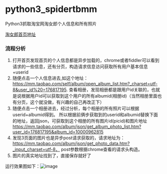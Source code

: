 # python3_spidertbmm
Python3抓取淘宝网淘女郎个人信息和所有照片

[淘女郎首页地址](https://mm.taobao.com/search_tstar_model.htm?spm=5679.126488.640745.2.69891757XQaub1)

### 流程分析
1. 打开首页发现首页的个人信息都是异步加载的，chrome或者fiddler可以看到请求的一些信息，还有分页，构造请求信息访问获取所有用户基本信息+userid
2. 随便点击一个人信息进去,如这个地址：https://mm.taobao.com/self/album/open_album_list.htm?_charset=utf-8&user_id%20=176817195. 
查看相册，发现相册都是跟用户id关联的，也就是说根据用户id可以获取到这个用户的所有albumid(相册id)（当然相册里面也有分页，这个就没做，有兴趣的自己再改正下）
3. 随便点击一个相册进去，经过分析，每个相册的所有照片可以根据userid+albumid得到。
所以根据前俩步获取到的userid和albumid替换下面的地址，返回json，可获取到这个相册的所有图片id(picid)和图片地址
https://mm.taobao.com/album/json/get_album_photo_list.htm?user_id=176817195&album_id=10000962815
4. 发现3页面的图片也是异步post请求获取的，请求地址为：https://mm.taobao.com/album/json/get_photo_data.htm?_input_charset=utf-8，
post参数根据chrome查看的请求头构造。
5. 图片的真实地址找到了，直接保存就好了

运行效果图如下：![image](https://github.com/stwhh/python3_spidertbmm/blob/master/imgs/462f2efb-71b8-4925-b498-70a4ae76d750.png)
